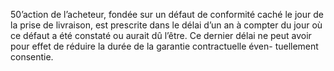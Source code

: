 50’action de l’acheteur, fondée sur un défaut de conformité caché le jour de la prise
de livraison, est prescrite dans le délai d’un an à compter du jour où ce défaut a été constaté
ou aurait dû l’être.
Ce dernier délai ne peut avoir pour effet de réduire la durée de la garantie contractuelle éven-
tuellement consentie.